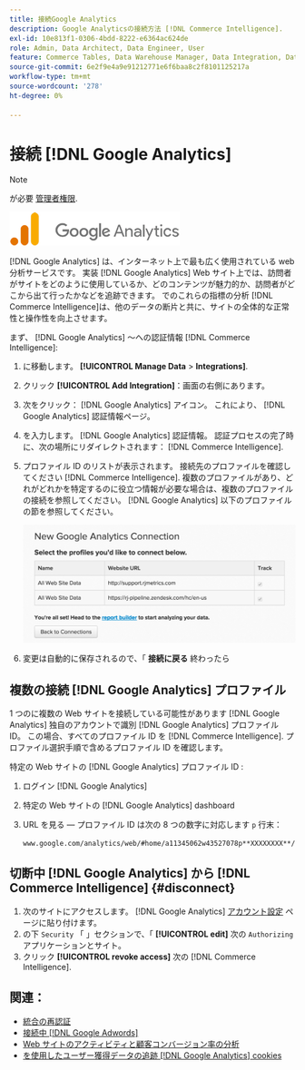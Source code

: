 ```yaml
---
title: 接続Google Analytics
description: Google Analyticsの接続方法 [!DNL Commerce Intelligence].
exl-id: 10e813f1-0306-4bdd-8222-e6364ac624de
role: Admin, Data Architect, Data Engineer, User
feature: Commerce Tables, Data Warehouse Manager, Data Integration, Data Import/Export
source-git-commit: 6e2f9e4a9e91212771e6f6baa8c2f8101125217a
workflow-type: tm+mt
source-wordcount: '278'
ht-degree: 0%

---
```


# 接続 [!DNL Google Analytics]

>[!NOTE]
>
>が必要 [管理者権限](../../../administrator/user-management/user-management.md).

![](../../../assets/google-analytics-logo.png)

[!DNL Google Analytics] は、インターネット上で最も広く使用されている web 分析サービスです。 実装 [!DNL Google Analytics] Web サイト上では、訪問者がサイトをどのように使用しているか、どのコンテンツが魅力的か、訪問者がどこから出て行ったかなどを追跡できます。 でのこれらの指標の分析 [!DNL Commerce Intelligence]は、他のデータの断片と共に、サイトの全体的な正常性と操作性を向上させます。

まず、 [!DNL Google Analytics] ～への認証情報 [!DNL Commerce Intelligence]:

1. に移動します。 **[!UICONTROL Manage Data** > **Integrations]**.

1. クリック **[!UICONTROL Add Integration]**：画面の右側にあります。

1. 次をクリック： [!DNL Google Analytics] アイコン。 これにより、 [!DNL Google Analytics] 認証情報ページ。

1. を入力します。 [!DNL Google Analytics] 認証情報。 認証プロセスの完了時に、次の場所にリダイレクトされます： [!DNL Commerce Intelligence].

1. プロファイル ID のリストが表示されます。 接続先のプロファイルを確認してください [!DNL Commerce Intelligence]. 複数のプロファイルがあり、どれがどれかを特定するのに役立つ情報が必要な場合は、複数のプロファイルの接続を参照してください。 [!DNL Google Analytics] 以下のプロファイルの節を参照してください。

   ![](../../../assets/list-profile-id.png)<!--{: width="600px"}-->

1. 変更は自動的に保存されるので、「 **接続に戻る** 終わったら

## 複数の接続 [!DNL Google Analytics] プロファイル

1 つのに複数の Web サイトを接続している可能性があります [!DNL Google Analytics] 独自のアカウントで識別 [!DNL Google Analytics] プロファイル ID。 この場合、すべてのプロファイル ID を [!DNL Commerce Intelligence]. プロファイル選択手順で含めるプロファイル ID を確認します。

特定の Web サイトの [!DNL Google Analytics] プロファイル ID :

1. ログイン [!DNL Google Analytics]
1. 特定の Web サイトの [!DNL Google Analytics] dashboard
1. URL を見る — プロファイル ID は次の 8 つの数字に対応します `p` 行末：

   `www.google.com/analytics/web/#home/a11345062w43527078p**XXXXXXXX**/`

## 切断中 [!DNL Google Analytics] から [!DNL Commerce Intelligence] {#disconnect}

1. 次のサイトにアクセスします。 [!DNL Google Analytics] [アカウント設定](https://accounts.google.com/) ページに貼り付けます。
1. の下 `Security` 「 」セクションで、「 **[!UICONTROL edit]** 次の `Authorizing` アプリケーションとサイト。
1. クリック **[!UICONTROL revoke access]** 次の [!DNL Commerce Intelligence].

## 関連：

* [統合の再認証](https://experienceleague.adobe.com/docs/commerce-knowledge-base/kb/how-to/mbi-reauthenticating-integrations.html)
* [接続中 [!DNL Google Adwords]](../integrations/google-adwords.md)
* [Web サイトのアクティビティと顧客コンバージョン率の分析](../../analysis/web-act-cust-conversion.md)
* [を使用したユーザー獲得データの追跡 [!DNL Google Analytics] cookies](../../analysis/google-track-user-acq.md)
